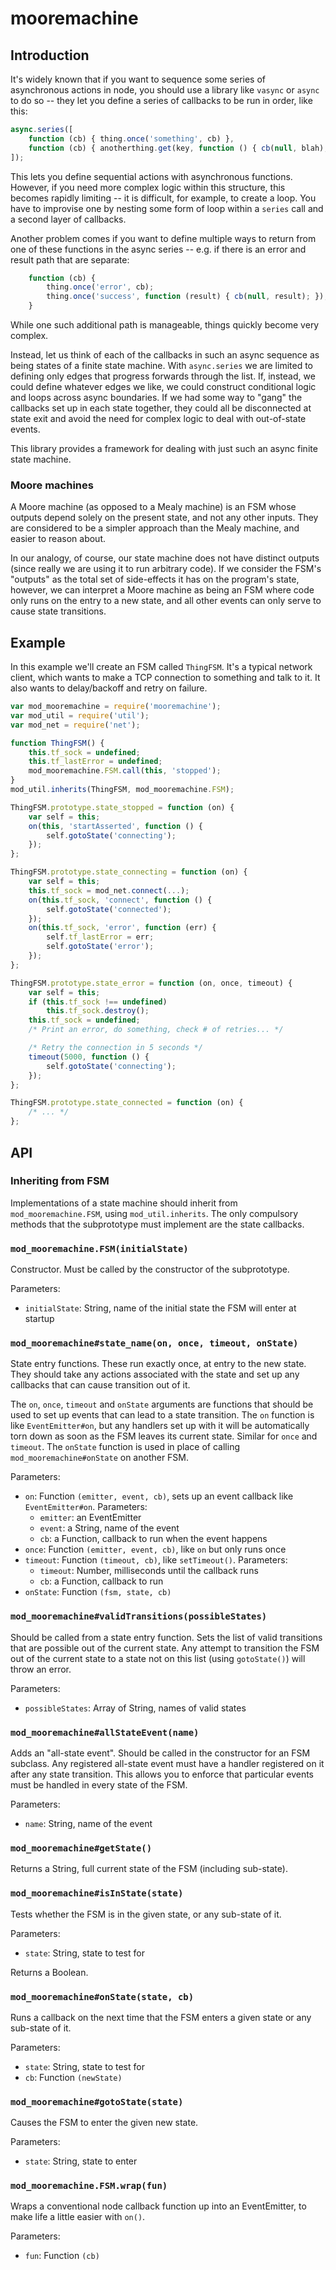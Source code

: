 mooremachine
============

Introduction
-----------

It's widely known that if you want to sequence some series of asynchronous
actions in node, you should use a library like `vasync` or `async` to do so --
they let you define a series of callbacks to be run in order, like this:

```js
async.series([
    function (cb) { thing.once('something', cb) },
    function (cb) { anotherthing.get(key, function () { cb(null, blah); }); }
]);
```

This lets you define sequential actions with asynchronous functions. However, if
you need more complex logic within this structure, this becomes rapidly
limiting -- it is difficult, for example, to create a loop. You have to
improvise one by nesting some form of loop within a `series` call and a second
layer of callbacks.

Another problem comes if you want to define multiple ways to return from one of
these functions in the async series -- e.g. if there is an error and result
path that are separate:

```js
    function (cb) {
        thing.once('error', cb);
        thing.once('success', function (result) { cb(null, result); });
    }
```

While one such additional path is manageable, things quickly become very
complex.

Instead, let us think of each of the callbacks in such an async sequence as
being states of a finite state machine. With `async.series` we are limited to
defining only edges that progress forwards through the list. If, instead, we
could define whatever edges we like, we could construct conditional logic and
loops across async boundaries. If we had some way to "gang" the callbacks set
up in each state together, they could all be disconnected at state exit and
avoid the need for complex logic to deal with out-of-state events.

This library provides a framework for dealing with just such an async finite
state machine.

### Moore machines

A Moore machine (as opposed to a Mealy machine) is an FSM whose outputs depend
solely on the present state, and not any other inputs. They are considered
to be a simpler approach than the Mealy machine, and easier to reason about.

In our analogy, of course, our state machine does not have distinct outputs
(since really we are using it to run arbitrary code). If we consider the FSM's
"outputs" as the total set of side-effects it has on the program's state,
however, we can interpret a Moore machine as being an FSM where code only runs
on the entry to a new state, and all other events can only serve to cause
state transitions.

Example
-------

In this example we'll create an FSM called `ThingFSM`. It's a typical network
client, which wants to make a TCP connection to something and talk to it. It
also wants to delay/backoff and retry on failure.

```js
var mod_mooremachine = require('mooremachine');
var mod_util = require('util');
var mod_net = require('net');

function ThingFSM() {
    this.tf_sock = undefined;
    this.tf_lastError = undefined;
    mod_mooremachine.FSM.call(this, 'stopped');
}
mod_util.inherits(ThingFSM, mod_mooremachine.FSM);

ThingFSM.prototype.state_stopped = function (on) {
    var self = this;
    on(this, 'startAsserted', function () {
        self.gotoState('connecting');
    });
};

ThingFSM.prototype.state_connecting = function (on) {
    var self = this;
    this.tf_sock = mod_net.connect(...);
    on(this.tf_sock, 'connect', function () {
        self.gotoState('connected');
    });
    on(this.tf_sock, 'error', function (err) {
        self.tf_lastError = err;
        self.gotoState('error');
    });
};

ThingFSM.prototype.state_error = function (on, once, timeout) {
    var self = this;
    if (this.tf_sock !== undefined)
        this.tf_sock.destroy();
    this.tf_sock = undefined;
    /* Print an error, do something, check # of retries... */

    /* Retry the connection in 5 seconds */
    timeout(5000, function () {
        self.gotoState('connecting');
    });
};

ThingFSM.prototype.state_connected = function (on) {
    /* ... */
};
```

API
---

### Inheriting from FSM

Implementations of a state machine should inherit from `mod_mooremachine.FSM`,
using `mod_util.inherits`. The only compulsory methods that the subprototype
must implement are the state callbacks.

### `mod_mooremachine.FSM(initialState)`

Constructor. Must be called by the constructor of the subprototype.

Parameters:
 - `initialState`: String, name of the initial state the FSM will enter at
   startup

### `mod_mooremachine#state_name(on, once, timeout, onState)`

State entry functions. These run exactly once, at entry to the new state. They
should take any actions associated with the state and set up any callbacks that
can cause transition out of it.

The `on`, `once`, `timeout` and `onState` arguments are functions that should be
used to set up events that can lead to a state transition. The `on` function is
like `EventEmitter#on`, but any handlers set up with it will be automatically
torn down as soon as the FSM leaves its current state. Similar for `once` and
`timeout`. The `onState` function is used in place of calling
`mod_mooremachine#onState` on another FSM.

Parameters:
 - `on`: Function `(emitter, event, cb)`, sets up an event callback like
   `EventEmitter#on`. Parameters:
   - `emitter`: an EventEmitter
   - `event`: a String, name of the event
   - `cb`: a Function, callback to run when the event happens
 - `once`: Function `(emitter, event, cb)`, like `on` but only runs once
 - `timeout`: Function `(timeout, cb)`, like `setTimeout()`. Parameters:
   - `timeout`: Number, milliseconds until the callback runs
   - `cb`: a Function, callback to run
 - `onState`: Function `(fsm, state, cb)`

### `mod_mooremachine#validTransitions(possibleStates)`

Should be called from a state entry function. Sets the list of valid transitions
that are possible out of the current state. Any attempt to transition the FSM
out of the current state to a state not on this list (using `gotoState()`) will
throw an error.

Parameters:
 - `possibleStates`: Array of String, names of valid states

### `mod_mooremachine#allStateEvent(name)`

Adds an "all-state event". Should be called in the constructor for an FSM
subclass. Any registered all-state event must have a handler registered on it
after any state transition. This allows you to enforce that particular events
must be handled in every state of the FSM.

Parameters:
 - `name`: String, name of the event

### `mod_mooremachine#getState()`

Returns a String, full current state of the FSM (including sub-state).

### `mod_mooremachine#isInState(state)`

Tests whether the FSM is in the given state, or any sub-state of it.

Parameters:
 - `state`: String, state to test for

Returns a Boolean.

### `mod_mooremachine#onState(state, cb)`

Runs a callback on the next time that the FSM enters a given state or any
sub-state of it.

Parameters:
 - `state`: String, state to test for
 - `cb`: Function `(newState)`

### `mod_mooremachine#gotoState(state)`

Causes the FSM to enter the given new state.

Parameters:
 - `state`: String, state to enter

### `mod_mooremachine.FSM.wrap(fun)`

Wraps a conventional node callback function up into an EventEmitter, to make
life a little easier with `on()`.

Parameters:
 - `fun`: Function `(cb)`
